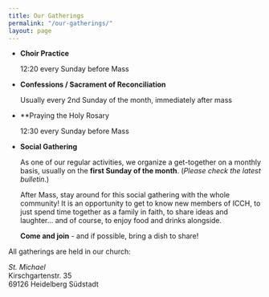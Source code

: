 ```yaml
---
title: Our Gatherings
permalink: "/our-gatherings/"
layout: page
---
```


- **Choir Practice**

  12:20 every Sunday before Mass

- **Confessions / Sacrament of Reconciliation**

  Usually every 2nd Sunday of the month, immediately after
  mass

- **Praying the Holy Rosary

  12:30 every Sunday before Mass

- **Social Gathering**

  As one of our regular activities, we organize a
  get-together on a monthly basis, usually on the **first
  Sunday of the month**. (*Please check the latest bulletin*.)

  After Mass, stay around for this social gathering with
  the whole community! It is an opportunity to get to know
  new members of ICCH, to just spend time together as a
  family in faith, to share ideas and laughter... and of
  course, to enjoy food and drinks alongside. 

  **Come and join** - and if possible, bring a dish to share!

All gatherings are held in our church:

*St. Michael*<br />
Kirschgartenstr. 35<br />
69126 Heidelberg Südstadt<br />

